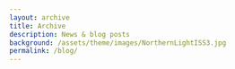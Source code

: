 ```yaml
---
layout: archive
title: Archive
description: News & blog posts
background: /assets/theme/images/NorthernLightISS3.jpg
permalink: /blog/
---
```


<!-- Comment the text below using ctrl+' -->

<!-- To add new posts, simply add a file in the `_posts` directory that follows the convention `YYYY-MM-DD-name-of-post.md` (does not seem to work if the file is named something different) and includes the necessary front matter and text. 

All the posts should be shown on this page, but only the two most recent posts appear on the home page. -->

